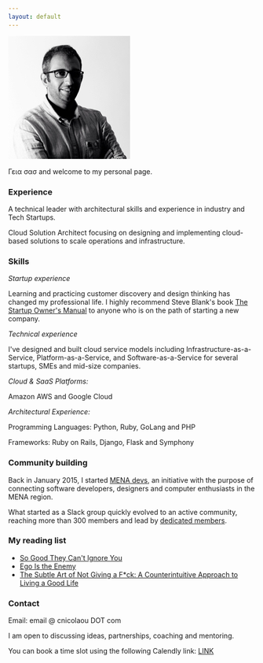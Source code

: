 ```yaml
---
layout: default
---
```


![](/assets/images/cnicolaou_portrait.jpg)

Γεια σασ and welcome to my personal page.

### Experience

A technical leader with architectural skills and experience in industry and Tech Startups.

Cloud Solution Architect focusing on designing and implementing cloud-based solutions to scale operations and infrastructure.

### Skills

*Startup experience*

Learning and practicing customer discovery and design thinking has changed my professional life. I highly recommend Steve Blank's book [The Startup Owner's Manual](https://amzn.to/2NDX5yU) to anyone who is on the path of starting a new company.

*Technical experience*

I've designed and built cloud service models including Infrastructure-as-a-Service, Platform-as-a-Service, and Software-as-a-Service for several startups, SMEs and mid-size companies.

*Cloud & SaaS Platforms:*

Amazon AWS and Google Cloud

*Architectural Experience:*

Programming Languages: Python, Ruby, GoLang and PHP

Frameworks: Ruby on Rails, Django, Flask and Symphony

### Community building

Back in January 2015, I started [MENA devs](http://menadevs.com), an initiative with the purpose of connecting software developers, designers and computer enthusiasts in the MENA region.

What started as a Slack group quickly evolved to an active community, reaching more than 300 members and lead by [dedicated members](https://github.com/mena-devs).

### My reading list

- [So Good They Can't Ignore You](https://amzn.to/2zqoL1s)
- [Ego Is the Enemy](https://amzn.to/2Dr39WB)
- [The Subtle Art of Not Giving a F*ck: A Counterintuitive Approach to Living a Good Life](https://amzn.to/2Nzep7P)

### Contact

Email: email @ cnicolaou DOT com

I am open to discussing ideas, partnerships, coaching and mentoring.

You can book a time slot using the following Calendly link:  [LINK](https://calendly.com/cnicolaou/60min/)
